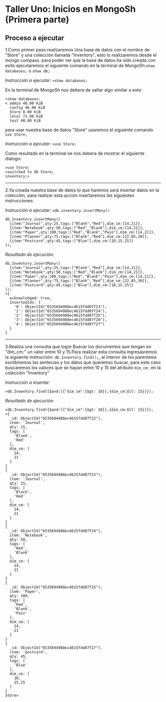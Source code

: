 # Taller Uno: Inicios en MongoSh (Primera parte)

## Proceso a ejecutar 

1.Como primer paso realizaremos Una base de datos con el nombre de "Store" y una colección llamada "Inventory", esto lo realizaremos desde el mongo compass.
para poder ver que la base de datos ha sido creada con exito ejecutaremos el siguiente comando en la terminal de MongoSh:`show databases;` o `show db;`

_Instrucción a ejecutar:_ `>show databases;`

En la terminal de MongoSh nos debera de saltar algo similar a esto:
~~~
>show databases:
< admin 40.00 KiB
  config 96.00 KiB
  Store 8.00 KiB
  local 72.00 KiB
  test 40.00 KiB
~~~
para usar nuestra base de datos "Store" usaremos el siguiente comando `use Store;`

_Instrucción a ejecutar:_ `>use Store;`

Como resultado en la terminal se nos debera de mostrar el siguiente dialogo:

~~~
>use Store;
<switched to db Store;
inventory;>
~~~

***
2.Ya creada nuestra base de datos lo que haremos será insertar datos en la colección, para realizar esta acción insertaremos las siguiestes instrucciones:

_Instrucción a ejecutar:_ `>db.inventory.insertMany()`
~~~
db.Inventory.insertMany([
  {item:"Journal",qty:25,tags:["Blank","Red"],dim_cm:[14,21]},
  {item:"Notebook",qty:50,tags:["Red","Blank"],dim_cm:[14,21]},
  {item:"Paper",qty:100,tags:["Red","Blank","Pain"],dim_cm:[14,21]},
  {item:"Planner",qty:75,tags:["Blank","Red"],dim_cm:[22.85,30]},
  {item:"Postcard",qty:45,tags:["Blue"],dim_cm:[10,15.25]}
]);
~~~

_Resultado de ejecución:_

~~~
db.Inventory.insertMany([
  {item:"Journal",qty:25,tags:["Blank","Red"],dim_cm:[14,21]},
  {item:"Notebook",qty:50,tags:["Red","Blank"],dim_cm:[14,21]},
  {item:"Paper",qty:100,tags:["Red","Blank","Pain"],dim_cm:[14,21]},
  {item:"Planner",qty:75,tags:["Blank","Red"],dim_cm:[22.85,30]},
  {item:"Postcard",qty:45,tags:["Blue"],dim_cm:[10,15.25]}
]);
<{
  acknowledged: true,
  insertedIds: {
    '0': ObjectId("6535694988ec4615fdd07f23"),
    '1': ObjectId("6535694988ec4615fdd07f24"),
    '2': ObjectId("6535694988ec4615fdd07f25"),
    '3': ObjectId("6535694988ec4615fdd07f26"),
    '4': ObjectId("6535694988ec4615fdd07f27")
  }
}
~~~

***
3.Realiza una consulta que logre Buscar los documentos que tengan en "dim_cm:" un valor entre 10 y 15.Para realizar esta consulta ingresasremos la siguiente instrucción: `db.Inventory.find();`, al interior de los parentesis esctibiremos las sentecias y los datos que queremso buscar, para este caso buscaremos los valores que se hayan entre 10 y 15 del atributo `dim_cm:` en la colección "Inventory"

_Instrucción a insertar:_

~~~
>db.Inventory.find({$and:[{"dim_cm":{$gt: 10}},{dim_cm:$lt: 15}]});
~~~

_Resultado de ejecución:_

~~~
>db.Inventory.find({$and:[{"dim_cm":{$gt: 10}},{dim_cm:$lt: 15}]});
<{
  _id: ObjectId("6535684488ec4615fdd07f22"),
  item: 'Journal',
  qty: 25,
  tags: [
    'Blank',
    'Red'
  ],
  dim_cm: [
    14,
    21
  ]
}
{
  _id: ObjectId("6535694988ec4615fdd07f23"),
  item: 'Journal',
  qty: 25,
  tags: [
    'Black',
    'Red'
  ],
  dim_cm: [
    14,
    21
  ]
}
{
  _id: ObjectId("6535694988ec4615fdd07f24"),
  item: 'Notebook',
  qty: 50,
  tags: [
    'Red',
    'Blank'
  ],
  dim_cm: [
    14,
    21
  ]
}
{
  _id: ObjectId("6535694988ec4615fdd07f25"),
  item: 'Paper',
  qty: 100,
  tags: [
    'Red',
    'Blank',
    'Pain'
  ],
  dim_cm: [
    14,
    21
  ]
}
{
  _id: ObjectId("6535694988ec4615fdd07f27"),
  item: 'postcard',
  qty: 45,
  tags: [
    'Blue'
  ],
  dim_cm: [
    10,
    15.25
  ]
}
Store>
~~~




 

 









